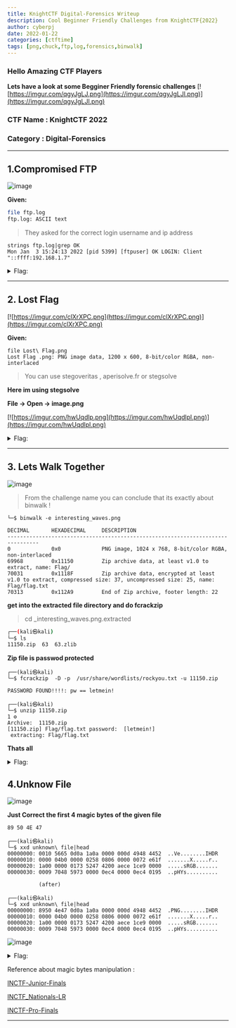 ```yaml
---
title: KnightCTF Digital-Forensics Writeup
description: Cool Beginner Friendly Challenges from KnightCTF{2022}
author: cyberpj
date: 2022-01-22
categories: [ctftime]
tags: [png,chuck,ftp,log,forensics,binwalk]
---
```


### Hello  Amazing CTF Players

**Lets have a look at some Begginer Friendly forensic challenges**
[![https://imgur.com/qgyJgLJ.png](https://imgur.com/qgyJgLJl.png)](https://imgur.com/qgyJgLJl.png)
### CTF Name : KnightCTF 2022
### Category : Digital-Forensics
---

## 1.Compromised FTP 
![image](https://user-images.githubusercontent.com/72292872/150627891-f338a76a-5c43-4523-b230-e538a6bda6b5.png)


**Given:**

```bash
file ftp.log 
ftp.log: ASCII text
```
> They asked for the correct login username and ip address

```
strings ftp.log|grep OK
Mon Jan  3 15:24:13 2022 [pid 5399] [ftpuser] OK LOGIN: Client "::ffff:192.168.1.7"
```

<details><summary>Flag: </summary>
<pre><code class="language-bash">KCTF{ftpuser_192.168.1.7}</code></pre>

</details>

---


## 2. Lost Flag

[![https://imgur.com/clXrXPC.png](https://imgur.com/clXrXPC.png)](https://imgur.com/clXrXPC.png)

**Given:**

```
file Lost\ Flag.png 
Lost Flag .png: PNG image data, 1200 x 600, 8-bit/color RGBA, non-interlaced
```
>You can use stegoveritas , aperisolve.fr or stegsolve

**Here im using stegsolve**

**File ->  Open -> image.png**

[![https://imgur.com/hwUqdlp.png](https://imgur.com/hwUqdlpl.png)](https://imgur.com/hwUqdlpl.png)
<details><summary>Flag: </summary>
<pre><code class="language-bash">KCTF{Y0U_F0uNd_M3}</code></pre>
</details>


----

## 3. Lets Walk Together
![image](https://user-images.githubusercontent.com/72292872/150627915-5a9ad620-d149-4b84-88b6-9493d88a8f14.png)

> From the challenge name you can conclude that its exactly about binwalk !

```
└─$ binwalk -e interesting_waves.png                                                                   

DECIMAL       HEXADECIMAL     DESCRIPTION
--------------------------------------------------------------------------------
0             0x0             PNG image, 1024 x 768, 8-bit/color RGBA, non-interlaced
69968         0x11150         Zip archive data, at least v1.0 to extract, name: Flag/
70031         0x1118F         Zip archive data, encrypted at least v1.0 to extract, compressed size: 37, uncompressed size: 25, name: Flag/flag.txt
70313         0x112A9         End of Zip archive, footer length: 22
```

**get into the extracted file directory and do fcrackzip**
                                                                                                                
> cd _interesting_waves.png.extracted                                                                   
  
```bash
┌──(kali㉿kali)
└─$ ls                                                                                                      
11150.zip  63  63.zlib  
```  

**Zip file is passwod protected**

```
┌──(kali㉿kali)
└─$ fcrackzip  -D -p  /usr/share/wordlists/rockyou.txt -u 11150.zip                                    

PASSWORD FOUND!!!!: pw == letmein!
                                                                                                                
┌──(kali㉿kali)
└─$ unzip 11150.zip                                                                                         1 ⚙
Archive:  11150.zip
[11150.zip] Flag/flag.txt password:  [letmein!]
 extracting: Flag/flag.txt                                                                                                                       
```

**Thats all**

<details>
<summary>Flag: </summary>
 <pre><code class="language-bash">KCTF{BiNw4lk_is_h3lpfUl}</code></pre>

</details>


## 4.Unknow File
![image](https://user-images.githubusercontent.com/72292872/150627938-8280c1ba-e8fd-4e16-8641-abc6ab6fc36f.png)


**Just Correct the first 4 magic bytes of the given file**

`89 50 4E 47`

```
┌──(kali㉿kali)
└─$ xxd unknown\ file|head                                                                             
00000000: 0010 5665 0d0a 1a0a 0000 000d 4948 4452  ..Ve........IHDR
00000010: 0000 04b0 0000 0258 0806 0000 0072 e61f  .......X.....r..
00000020: 1a00 0000 0173 5247 4200 aece 1ce9 0000  .....sRGB.......
00000030: 0009 7048 5973 0000 0ec4 0000 0ec4 0195  ..pHYs..........

          (after)
                                                                                                                
┌──(kali㉿kali)
└─$ xxd unknown\ file|head
00000000: 8950 4e47 0d0a 1a0a 0000 000d 4948 4452  .PNG........IHDR
00000010: 0000 04b0 0000 0258 0806 0000 0072 e61f  .......X.....r..
00000020: 1a00 0000 0173 5247 4200 aece 1ce9 0000  .....sRGB.......
00000030: 0009 7048 5973 0000 0ec4 0000 0ec4 0195  ..pHYs..........
```
![image](https://user-images.githubusercontent.com/72292872/150628131-3e1a9906-cbc1-4ae9-99bf-c346e87918d1.png)

<details><summary>Flag: </summary>
<pre><code class="language-bash">KCTF{Imag3_H3ad3r_M4nipul4t10n}</code></pre>

</details>


 Reference about magic bytes manipulation :
 
 [INCTF-Junior-Finals](https://0xcyberpj.me/my-blog/ctf/INCTF_Junior-Finals/#10-chunking-up)
 
 [INCTF_Nationals-LR](https://0xcyberpj.me/my-blog/ctf/INCTF-21-Forensics/#9chunkies)
 
 [INCTF-Pro-Finals](https://0xcyberpj.me/my-blog/ctf/INCTF_Pro-Finals/#3-chunklet-100pts)
 
 
 ---





